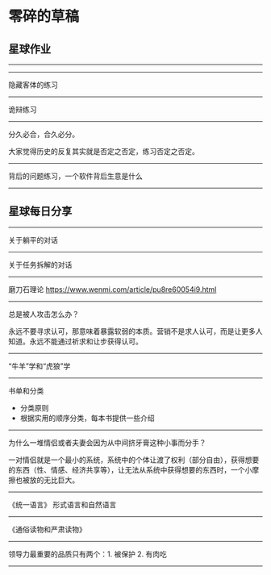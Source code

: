 # 零碎的草稿

## 星球作业

-------


------

隐藏客体的练习

-----------

诡辩练习 

-----------

分久必合，合久必分。

大家觉得历史的反复其实就是否定之否定，练习否定之否定。

----

背后的问题练习，一个软件背后生意是什么

------

## 星球每日分享

--------

关于躺平的对话

--------------

关于任务拆解的对话

--------

磨刀石理论 https://www.wenmi.com/article/pu8re60054i9.html 

---

总是被人攻击怎么办？

永远不要寻求认可，那意味着暴露软弱的本质。营销不是求人认可，而是让更多人知道。永远不能通过祈求和让步获得认可。

-------

“牛羊”学和“虎狼”学

--------

书单和分类

- 分类原则
- 根据实用的顺序分类，每本书提供一些介绍

--------

为什么一堆情侣或者夫妻会因为从中间挤牙膏这种小事而分手？

一对情侣就是一个最小的系统，系统中的个体让渡了权利（部分自由），获得想要的东西（性、情感、经济共享等），让无法从系统中获得想要的东西时，一个小摩擦也被放的无比巨大。

--------

《统一语言》 形式语言和自然语言

--------

《通俗读物和严肃读物》

------

领导力最重要的品质只有两个：1. 被保护 2. 有肉吃

------------


